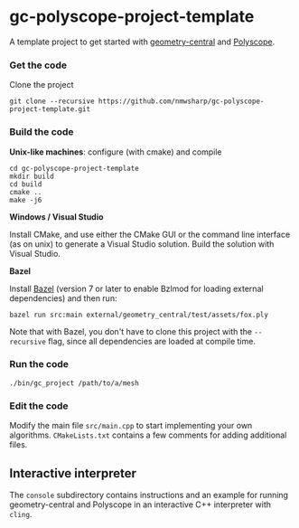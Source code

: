 # gc-polyscope-project-template
A template project to get started with [geometry-central](http://geometry-central.net/) and [Polyscope](http://polyscope.run/).


### Get the code
Clone the project 
```
git clone --recursive https://github.com/nmwsharp/gc-polyscope-project-template.git
```

### Build the code

**Unix-like machines**: configure (with cmake) and compile
```
cd gc-polyscope-project-template
mkdir build
cd build
cmake ..
make -j6
```

**Windows / Visual Studio**

Install CMake, and use either the CMake GUI or the command line interface (as on unix) to generate a Visual Studio solution.  Build the solution with Visual Studio.

**Bazel**

Install [Bazel](https://bazel.build/install) (version 7 or later to enable Bzlmod for loading external dependencies) and then run:

```
bazel run src:main external/geometry_central/test/assets/fox.ply
```

Note that with Bazel, you don't have to clone this project with the `--recursive` flag, since all dependencies are loaded at compile time.

### Run the code
```
./bin/gc_project /path/to/a/mesh
```

### Edit the code

Modify the main file `src/main.cpp` to start implementing your own algorithms. `CMakeLists.txt` contains a few comments for adding additional files.  

## Interactive interpreter

The `console` subdirectory contains instructions and an example for running geometry-central and Polyscope in an interactive C++ interpreter with `cling`.
